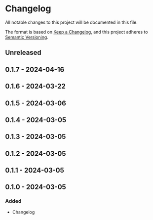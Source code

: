 # Changelog

All notable changes to this project will be documented in this file.

The format is based on [Keep a Changelog](https://keepachangelog.com/en/1.0.0/),
and this project adheres to [Semantic Versioning](https://semver.org/spec/v2.0.0.html).

## Unreleased

## 0.1.7 - 2024-04-16

## 0.1.6 - 2024-03-22

## 0.1.5 - 2024-03-06

## 0.1.4 - 2024-03-05

## 0.1.3 - 2024-03-05

## 0.1.2 - 2024-03-05

## 0.1.1 - 2024-03-05

## 0.1.0 - 2024-03-05

### Added

- Changelog
